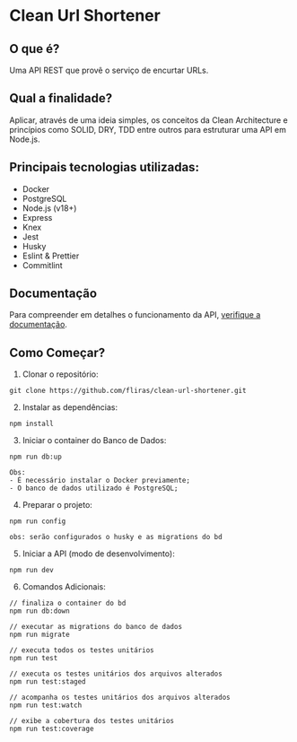 # Clean Url Shortener

## O que é?

Uma API REST que provê o serviço de encurtar URLs.

## Qual a finalidade?

Aplicar, através de uma ideia simples, os conceitos da Clean Architecture e princípios como SOLID, DRY, TDD entre outros para estruturar uma API em Node.js.

## Principais tecnologias utilizadas:

- Docker
- PostgreSQL
- Node.js (v18+)
- Express
- Knex
- Jest
- Husky
- Eslint & Prettier
- Commitlint

## Documentação

Para compreender em detalhes o funcionamento da API, [verifique a documentação](./docs/index.md).

## Como Começar?

1. Clonar o repositório:

```text
git clone https://github.com/fliras/clean-url-shortener.git
```

2. Instalar as dependências:

```
npm install
```

3. Iniciar o container do Banco de Dados:

```
npm run db:up

Obs:
- É necessário instalar o Docker previamente;
- O banco de dados utilizado é PostgreSQL;
```

4. Preparar o projeto:

```
npm run config

obs: serão configurados o husky e as migrations do bd
```

5. Iniciar a API (modo de desenvolvimento):

```
npm run dev
```

6. Comandos Adicionais:

```
// finaliza o container do bd
npm run db:down

// executar as migrations do banco de dados
npm run migrate

// executa todos os testes unitários
npm run test

// executa os testes unitários dos arquivos alterados
npm run test:staged

// acompanha os testes unitários dos arquivos alterados
npm run test:watch

// exibe a cobertura dos testes unitários
npm run test:coverage
```
